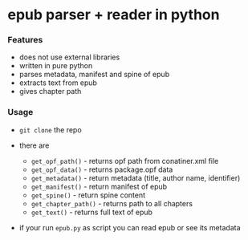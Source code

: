 # epub parser + reader in python

### Features
- does not use external libraries
- written in pure python
- parses metadata, manifest and spine of epub
- extracts text from epub 
- gives chapter path

### Usage 
- `git clone` the repo

- there are 
	- `get_opf_path()` 	- returns opf path from conatiner.xml file
	- `get_opf_data()` 	- returns package.opf data
	- `get_metadata()` 	- return metadata (title, author name, identifier)
	- `get_manifest()` 	- return manifest of epub
	- `get_spine()`	   	- return spine content
	- `get_chapter_path()` 	- returns path to all chapters
	- `get_text()`		- returns full text of epub

- if your run `epub.py` as script you can read epub or see its metadata

